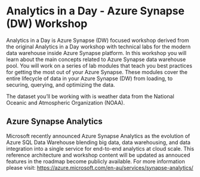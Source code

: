 # Analytics in a Day - Azure Synapse (DW) Workshop

Analytics in a Day is Azure Synapse (DW) focused workshop derived from the original Analytics in a Day workshop with technical labs for the modern data warehouse inside Azure Synapse platform. In this workshop you will learn about the main concepts related to Azure Synapse data warehouse pool. You will work on a series of lab modules that teach you best practices for getting the most out of your Azure Synapse. These modules cover the entire lifecycle of data in your Azure Synapse (DW) from loading, to securing, querying, and optimizing the data.

The dataset you’ll be working with is weather data from the National Oceanic and Atmospheric Organization (NOAA).

## Azure Synapse Analytics
Microsoft recently announced Azure Synapse Analytics as the evolution of Azure SQL Data Warehouse blending big data, data warehousing, and data integration into a single service for end-to-end analytics at cloud scale. This reference architecture and workshop content will be updated as annouced features in the roadmap become publicly available. For more information please visit: https://azure.microsoft.com/en-au/services/synapse-analytics/


